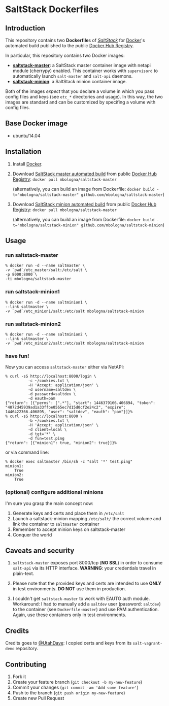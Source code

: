 # SaltStack Dockerfiles

## Introduction

This repository contains two **Dockerfile**s of [*SaltStack*](https://http://saltstack.com) for [Docker](https://www.docker.com/)'s automated build published to the public [Docker Hub Registry](https://registry.hub.docker.com/).

In particular, this repository contains two Docker images:

* [**saltstack-master**](https://registry.hub.docker.com/u/mbologna/saltstack-master): a SaltStack master container image with netapi module (cherrypy) enabled. 
This container works with `supervisord` to automatically launch `salt-master` and `salt-api` daemons.  
* [**saltstack-minion**](https://registry.hub.docker.com/u/mbologna/saltstack-minion): a SaltStack minion container image.

Both of the images *expect* that you declare a volume in which you pass config files and keys (see `etc_*` directories and usage).
In this way, the two images are standard and can be customized by specifing a volume with config files.

## Base Docker image

* ubuntu/14.04

## Installation

1. Install [Docker](https://www.docker.com/).

2. Download [SaltStack master automated build](https://registry.hub.docker.com/u/mbologna/saltstack-master) from public [Docker Hub Registry](https://registry.hub.docker.com/): `docker pull mbologna/saltstack-master`

   (alternatively, you can build an image from Dockerfile: `docker build -t="mbologna/saltstack-master" github.com/mbologna/saltstack-master`)
   
3. Download [SaltStack minion automated build](https://registry.hub.docker.com/u/mbologna/saltstack-minion) from public [Docker Hub Registry](https://registry.hub.docker.com/): `docker pull mbologna/saltstack-master`

   (alternatively, you can build an image from Dockerfile: `docker build -t="mbologna/saltstack-minion" github.com/mbologna/saltstack-minion`)

## Usage

### run saltstack-master

	% docker run -d --name saltmaster \
	-v `pwd`/etc_master/salt:/etc/salt \
	-p 8000:8000 \
	-ti mbologna/saltstack-master

### run saltstack-minion1

	% docker run -d --name saltminion1 \
	--link saltmaster \
	-v `pwd`/etc_minion1/salt:/etc/salt mbologna/saltstack-minion

### run saltstack-minion2

	% docker run -d --name saltminion2 \
	--link saltmaster \
	-v `pwd`/etc_minion2/salt:/etc/salt mbologna/saltstack-minion

### have fun!

Now you can access `saltstack-master` either via NetAPI:
 

	% curl -sS http://localhost:8000/login \
              -c ~/cookies.txt \
              -H 'Accept: application/json' \
              -d username=saltdev \
              -d password=saltdev \
              -d eauth=pam
	{"return": [{"perms": [".*"], "start": 1446379166.406894, "token": "4072d45939ad1a33ffbe0565ec7d15d0cf2e24c2", "expire": 1446422366.406895, "user": "saltdev", "eauth": "pam"}]}%
	% curl -sS http://localhost:8000 \
              -b ~/cookies.txt \
              -H 'Accept: application/json' \
              -d client=local \
              -d tgt='*' \
              -d fun=test.ping
	{"return": [{"minion1": true, "minion2": true}]}%
 	

or via command line:

	% docker exec saltmaster /bin/sh -c "salt '*' test.ping"                                                                                                                                                    
	minion1:
	    True
	minion2:
	    True

### (optional) configure additional minions
 
I'm sure you grasp the main concept now:

1. Generate keys and certs and place them in `/etc/salt`
2. Launch a saltstack-minion mapping `/etc/salt/` the correct volume and link the container to `saltmaster` container
3. Remember to accept minion keys on saltstack-master
4. Conquer the world

## Caveats and security

1. `saltstack-master` exposes port 8000/tcp (**NO SSL**) in order to consume `salt-api` via its HTTP interface. 
**WARNING**: your credentials travel in plain-text.

2. Please note that the provided keys and certs are intended to use **ONLY** in test environments. **DO NOT** use them in production.
 
3. I couldn't get `saltstack-master` to work with EAUTO auth module. 
Workaround: I had to manually add a `saltdev` user (password: `saltdev`) to the container (see `Dockerfile-master`) and use PAM authentication. Again, use these containers only in test environments.

## Credits

Credits goes to [@UtahDave](https://github.com/UtahDave/salt-vagrant-demo/): I copied certs and keys from its `salt-vagrant-demo` repository.

## Contributing

1. Fork it
2. Create your feature branch (`git checkout -b my-new-feature`)
3. Commit your changes (`git commit -am 'Add some feature'`)
4. Push to the branch (`git push origin my-new-feature`)
5. Create new Pull Request

